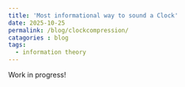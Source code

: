 ```yaml
---
title: 'Most informational way to sound a Clock'
date: 2025-10-25
permalink: /blog/clockcompression/
catagories : blog
tags:
  - information theory
---
```


Work in progress!
